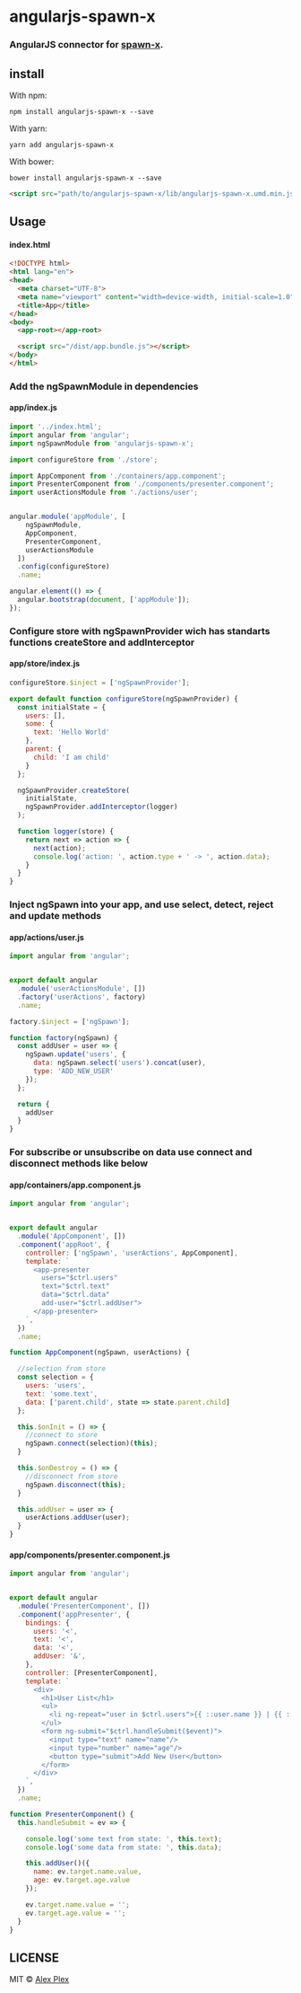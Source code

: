 # angularjs-spawn-x
### AngularJS connector for [spawn-x](https://github.com/atellmer/spawn-x).


## install
With npm:
```
npm install angularjs-spawn-x --save
```
With yarn:
```
yarn add angularjs-spawn-x
```
With bower:
```
bower install angularjs-spawn-x --save
```
```html
<script src="path/to/angularjs-spawn-x/lib/angularjs-spawn-x.umd.min.js"></script>
```


## Usage

#### index.html
```html
<!DOCTYPE html>
<html lang="en">
<head>
  <meta charset="UTF-8">
  <meta name="viewport" content="width=device-width, initial-scale=1.0">
  <title>App</title>
</head>
<body>
  <app-root></app-root>

  <script src="/dist/app.bundle.js"></script>
</body>
</html>
```

### Add the ngSpawnModule in dependencies
#### app/index.js
```javascript
import '../index.html';
import angular from 'angular';
import ngSpawnModule from 'angularjs-spawn-x';

import configureStore from './store';

import AppComponent from './containers/app.component';
import PresenterComponent from './components/presenter.component';
import userActionsModule from './actions/user';


angular.module('appModule', [
    ngSpawnModule,
    AppComponent,
    PresenterComponent,
    userActionsModule
  ])
  .config(configureStore)
  .name;

angular.element(() => {
  angular.bootstrap(document, ['appModule']);
});
```
### Configure store with ngSpawnProvider wich has standarts functions createStore and addInterceptor
#### app/store/index.js
```javascript
configureStore.$inject = ['ngSpawnProvider'];

export default function configureStore(ngSpawnProvider) {
  const initialState = {
    users: [],
    some: {
      text: 'Hello World'
    },
    parent: {
      child: 'I am child'
    }
  };

  ngSpawnProvider.createStore(
    initialState,
    ngSpawnProvider.addInterceptor(logger)
  );

  function logger(store) {
    return next => action => {
      next(action);
      console.log('action: ', action.type + ' -> ', action.data);
    }
  }
}
```

### Inject ngSpawn into your app, and use select, detect, reject and update methods
#### app/actions/user.js
```javascript
import angular from 'angular';


export default angular
  .module('userActionsModule', [])
  .factory('userActions', factory)
  .name;

factory.$inject = ['ngSpawn'];

function factory(ngSpawn) {
  const addUser = user => {
    ngSpawn.update('users', {
      data: ngSpawn.select('users').concat(user),
      type: 'ADD_NEW_USER'
    });
  };

  return {
    addUser
  }
}
```
### For subscribe or unsubscribe on data use connect and disconnect methods like below
#### app/containers/app.component.js
```javascript
import angular from 'angular';


export default angular
  .module('AppComponent', [])
  .component('appRoot', {
    controller: ['ngSpawn', 'userActions', AppComponent],
    template: `
      <app-presenter
        users="$ctrl.users"
        text="$ctrl.text"
        data="$ctrl.data"
        add-user="$ctrl.addUser">
      </app-presenter>
    `,
  })
  .name;

function AppComponent(ngSpawn, userActions) {

  //selection from store
  const selection = {
    users: 'users',
    text: 'some.text',
    data: ['parent.child', state => state.parent.child]
  };

  this.$onInit = () => {
    //connect to store
    ngSpawn.connect(selection)(this);
  }

  this.$onDestroy = () => {
    //disconnect from store
    ngSpawn.disconnect(this);
  }

  this.addUser = user => {
    userActions.addUser(user);
  }
}
```

#### app/components/presenter.component.js
```javascript
import angular from 'angular';


export default angular
  .module('PresenterComponent', [])
  .component('appPresenter', {
    bindings: {
      users: '<',
      text: '<',
      data: '<',
      addUser: '&',
    },
    controller: [PresenterComponent],
    template: `
      <div>
        <h1>User List</h1>
        <ul>
          <li ng-repeat="user in $ctrl.users">{{ ::user.name }} | {{ ::user.age }}</li>
        </ul>
        <form ng-submit="$ctrl.handleSubmit($event)">
          <input type="text" name="name"/>
          <input type="number" name="age"/>
          <button type="submit">Add New User</button>
        </form>
      </div>
    `,
  })
  .name;

function PresenterComponent() {
  this.handleSubmit = ev => {

    console.log('some text from state: ', this.text);
    console.log('some data from state: ', this.data);

    this.addUser()({
      name: ev.target.name.value,
      age: ev.target.age.value
    });

    ev.target.name.value = '';
    ev.target.age.value = '';
  }
}
```

## LICENSE

MIT © [Alex Plex](https://github.com/atellmer)